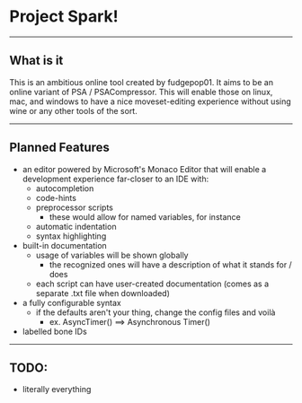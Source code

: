 # Project Spark!

---

## What is it

This is an ambitious online tool created by fudgepop01.
It aims to be an online variant of PSA / PSACompressor. This will enable those on linux, mac, and windows to have a nice moveset-editing experience without using wine or any other tools of the sort.

---

## Planned Features

- an editor powered by Microsoft's Monaco Editor that will enable a development experience far-closer to an IDE with:
  - autocompletion
  - code-hints
  - preprocessor scripts
    - these would allow for named variables, for instance
  - automatic indentation
  - syntax highlighting
- built-in documentation
  - usage of variables will be shown globally
    - the recognized ones will have a description of what it stands for / does
  - each script can have user-created documentation (comes as a separate .txt file when downloaded)
- a fully configurable syntax
  - if the defaults aren't your thing, change the config files and voilà
    - ex. AsyncTimer() ==> Asynchronous Timer()
- labelled bone IDs

---

## TODO:

- literally everything